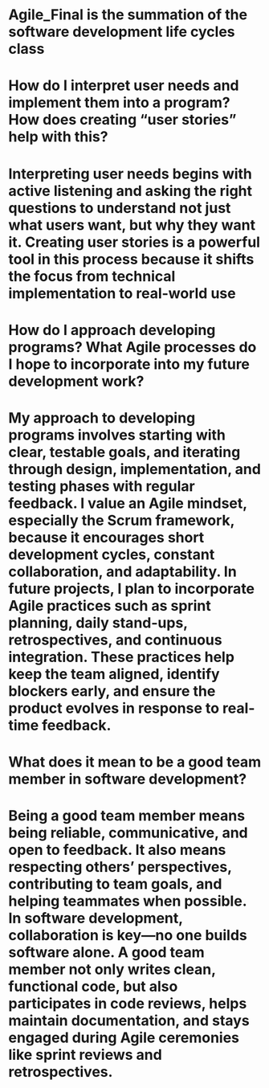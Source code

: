 # Agile_Final is the summation of the software development life cycles class
# How do I interpret user needs and implement them into a program? How does creating “user stories”     help with this?
  # Interpreting user needs begins with active listening and asking the right questions to understand not just what users want, but why they want it. Creating user stories is a powerful tool in this process because it shifts the focus from technical implementation to real-world use
  
# How do I approach developing programs? What Agile processes do I hope to incorporate into my future   development work?
  # My approach to developing programs involves starting with clear, testable goals, and iterating through design, implementation, and testing phases with regular feedback. I value an Agile mindset, especially the Scrum framework, because it encourages short development cycles, constant collaboration, and adaptability. In future projects, I plan to incorporate Agile practices such as sprint planning, daily stand-ups, retrospectives, and continuous integration. These practices help keep the team aligned, identify blockers early, and ensure the product evolves in response to real-time feedback.
  
# What does it mean to be a good team member in software development?
  # Being a good team member means being reliable, communicative, and open to feedback. It also means respecting others’ perspectives, contributing to team goals, and helping teammates when possible. In software development, collaboration is key—no one builds software alone. A good team member not only writes clean, functional code, but also participates in code reviews, helps maintain documentation, and stays engaged during Agile ceremonies like sprint reviews and retrospectives. 

